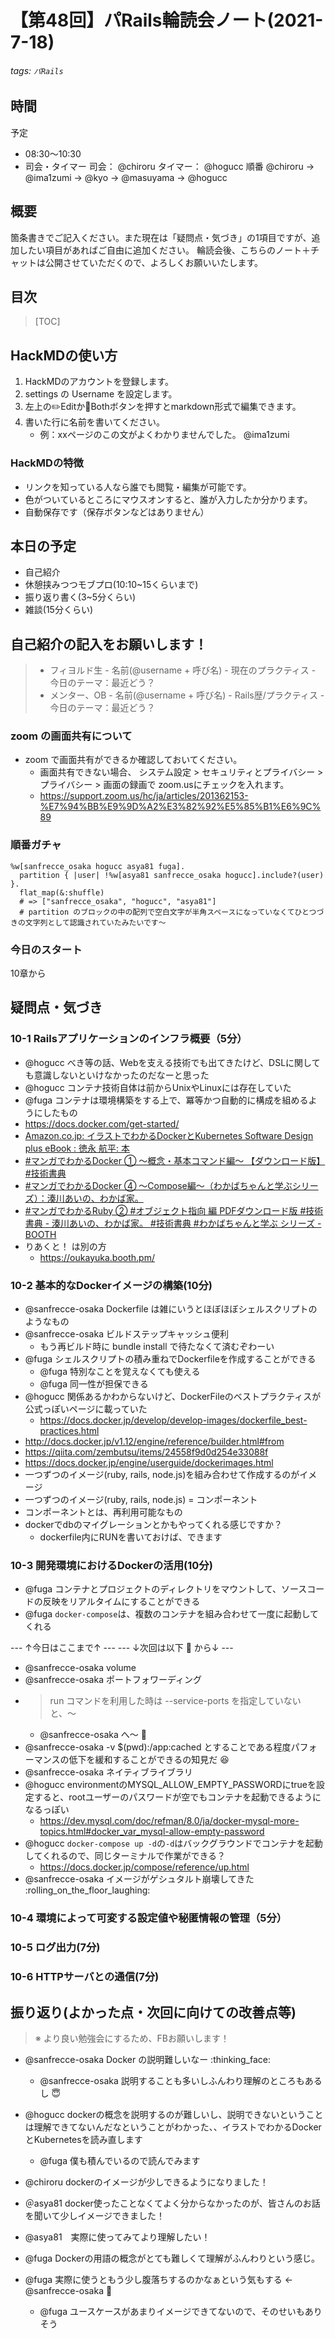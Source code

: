 # 【第48回】パRails輪読会ノート(2021-7-18)
###### tags: `パRails`
## 時間
予定
- 08:30〜10:30
- 司会・タイマー
司会： @chiroru
タイマー： @hogucc
順番 @chiroru → @ima1zumi → @kyo → @masuyama → @hogucc

## 概要
箇条書きでご記入ください。また現在は「疑問点・気づき」の1項目ですが、追加したい項目があればご自由に追加ください。
輪読会後、こちらのノート＋チャットは公開させていただくので、よろしくお願いいたします。

## 目次
> [TOC]

## HackMDの使い方
1. HackMDのアカウントを登録します。
2. settings の Username を設定します。
3. 左上の✏️Editか📖Bothボタンを押すとmarkdown形式で編集できます。
4. 書いた行に名前を書いてください。
    - 例：xxページのこの文がよくわかりませんでした。 @ima1zumi 

### HackMDの特徴
- リンクを知っている人なら誰でも閲覧・編集が可能です。
- 色がついているところにマウスオンすると、誰が入力したか分かります。
- 自動保存です（保存ボタンなどはありません）

## 本日の予定
- 自己紹介
- 休憩挟みつつモブプロ(10:10~15くらいまで)
- 振り返り書く(3~5分くらい)
- 雑談(15分くらい)


## 自己紹介の記入をお願いします！
> - フィヨルド生
    - 名前(@username + 呼び名)
    - 現在のプラクティス 
    - 今日のテーマ：最近どう？
> - メンター、OB
    - 名前(@username + 呼び名)
    - Rails歴/プラクティス
    - 今日のテーマ：最近どう？
 

### zoom の画面共有について

- zoom で画面共有ができるか確認しておいてください。
    - 画面共有できない場合、 システム設定 > セキュリティとプライバシー > プライバシー > 画面の録画で zoom.usにチェックを入れます。
    - https://support.zoom.us/hc/ja/articles/201362153-%E7%94%BB%E9%9D%A2%E3%82%92%E5%85%B1%E6%9C%89

### 順番ガチャ

```ruby=
%w[sanfrecce_osaka hogucc asya81 fuga].
  partition { |user| !%w[asya81 sanfrecce_osaka hogucc].include?(user) }.
  flat_map(&:shuffle)
  # => ["sanfrecce_osaka", "hogucc", "asya81"]
  # partition のブロックの中の配列で空白文字が半角スペースになっていなくてひとつづきの文字列として認識されていたみたいです〜
```

### 今日のスタート
10章から


## 疑問点・気づき

### 10-1 Railsアプリケーションのインフラ概要（5分）
- @hogucc べき等の話、Webを支える技術でも出てきたけど、DSLに関しても意識しないといけなかったのだなーと思った
- @hogucc コンテナ技術自体は前からUnixやLinuxには存在していた
- @fuga コンテナは環境構築をする上で、冪等かつ自動的に構成を組めるようにしたもの
- https://docs.docker.com/get-started/
- [Amazon.co.jp: イラストでわかるDockerとKubernetes Software Design plus eBook : 徳永 航平: 本](https://www.amazon.co.jp/dp/B08PNMRXKN/ref=dp-kindle-redirect)
- [#マンガでわかるDocker ① 〜概念・基本コマンド編〜 【ダウンロード版】 #技術書典
](https://booth.pm/ja/items/825879) 
- [#マンガでわかるDocker ④ 〜Compose編〜（わかばちゃんと学ぶシリーズ）：湊川あいの、わかば家。](https://techbookfest.org/product/5283800311398400?productVariantID=5166605057130496)
- [#マンガでわかるRuby ② #オブジェクト指向 編 PDFダウンロード版 #技術書典 - 湊川あいの、わかば家。 #技術書典 #わかばちゃんと学ぶ シリーズ - BOOTH](https://booth.pm/ja/items/1573974)
- りあくと！ は別の方
    - https://oukayuka.booth.pm/

### 10-2 基本的なDockerイメージの構築(10分)

- @sanfrecce-osaka Dockerfile は雑にいうとほぼほぼシェルスクリプトのようなもの
- @sanfrecce-osaka ビルドステップキャッシュ便利
    - もう再ビルド時に bundle install で待たなくて済むぞわーい
- @fuga シェルスクリプトの積み重ねでDockerfileを作成することができる
    - @fuga 特別なことを覚えなくても使える
    - @fuga 同一性が担保できる
- @hogucc 関係あるかわからないけど、DockerFileのベストプラクティスが公式っぽいページに載っていた
    - https://docs.docker.jp/develop/develop-images/dockerfile_best-practices.html
- http://docs.docker.jp/v1.12/engine/reference/builder.html#from
- https://qiita.com/zembutsu/items/24558f9d0d254e33088f
- https://docs.docker.jp/engine/userguide/dockerimages.html
- 一つずつのイメージ(ruby, rails, node.js)を組み合わせて作成するのがイメージ
- 一つずつのイメージ(ruby, rails, node.js) = コンポーネント
- コンポーネントとは、再利用可能なもの
- dockerでdbのマイグレーションとかもやってくれる感じですか？
  - dockerfile内にRUNを書いておけば、できます

### 10-3 開発環境におけるDockerの活用(10分)

- @fuga コンテナとプロジェクトのディレクトリをマウントして、ソースコードの反映をリアルタイムにすることができる
- @fuga `docker-compose`は、複数のコンテナを組み合わせて一度に起動してくれる

--- ↑今日はここまで↑ ---
--- ↓次回は以下 :squid: から↓ ---

- @sanfrecce-osaka volume
- @sanfrecce-osaka ポートフォワーディング
- > run コマンドを利用した時は --service-ports を指定していないと、〜
    - @sanfrecce-osaka へ〜 :eyes: 
- @sanfrecce-osaka -v $(pwd):/app:cached とすることである程度パフォーマンスの低下を緩和することができるの知見だ :laughing: 
- @sanfrecce-osaka ネイティブライブラリ
- @hogucc environmentのMYSQL_ALLOW_EMPTY_PASSWORDにtrueを設定すると、rootユーザーのパスワードが空でもコンテナを起動できるようになるっぽい
    - https://dev.mysql.com/doc/refman/8.0/ja/docker-mysql-more-topics.html#docker_var_mysql-allow-empty-password
- @hogucc `docker-compose up -d`の`-d`はバックグラウンドでコンテナを起動してくれるので、同じターミナルで作業ができる？
    - https://docs.docker.jp/compose/reference/up.html
- @sanfrecce-osaka イメージがゲシュタルト崩壊してきた :rolling_on_the_floor_laughing: 

### 10-4 環境によって可変する設定値や秘匿情報の管理（5分）


### 10-5 ログ出力(7分)


### 10-6 HTTPサーバとの通信(7分)




## 振り返り(よかった点・次回に向けての改善点等)
>※ より良い勉強会にするため、FBお願いします！

- @sanfrecce-osaka Docker の説明難しいなー :thinking_face: 
    - @sanfrecce-osaka 説明することも多いしふんわり理解のところもあるし :innocent: 
- @hogucc dockerの概念を説明するのが難しいし、説明できないということは理解できてないんだなということがわかった、、イラストでわかるDockerとKubernetesを読み直します
    - @fuga 僕も積んでいるので読んでみます

- @chiroru dockerのイメージが少しできるようになりました！

- ＠asya81 docker使ったことなくてよく分からなかったのが、皆さんのお話を聞いて少しイメージできました！

- @asya81　実際に使ってみてより理解したい！

- @fuga Dockerの用語の概念がとても難しくて理解がふんわりという感じ。
- @fuga 実際に使うともう少し腹落ちするのかなぁという気もする ← @sanfrecce-osaka :crab: 
    - @fuga ユースケースがあまりイメージできてないので、そのせいもありそう